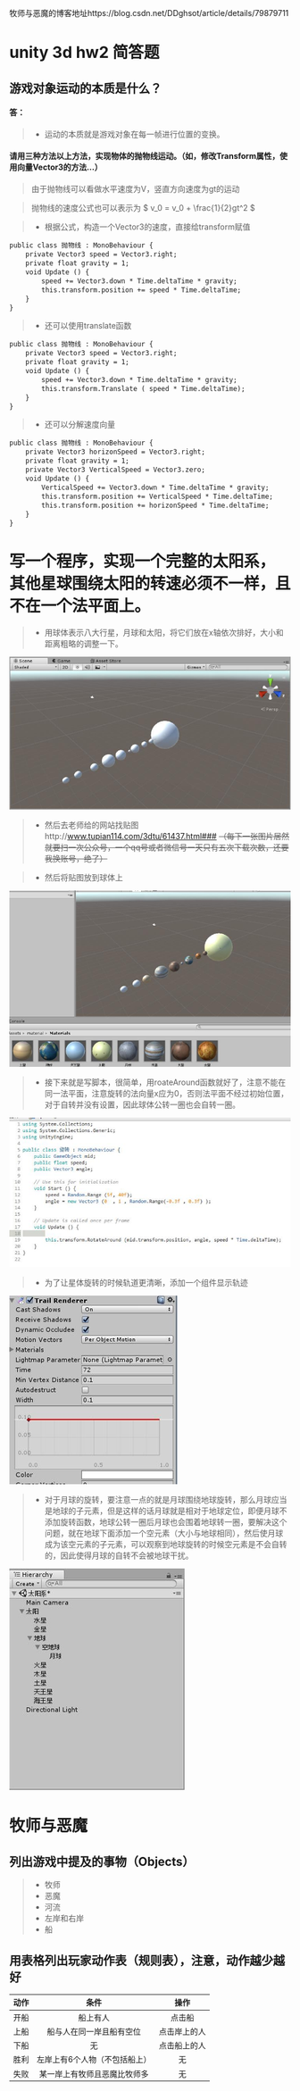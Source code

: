 牧师与恶魔的博客地址https://blog.csdn.net/DDghsot/article/details/79879711

# unity 3d hw2 简答题
## 游戏对象运动的本质是什么？
#### 答：
> * 运动的本质就是游戏对象在每一帧进行位置的变换。
#### 请用三种方法以上方法，实现物体的抛物线运动。（如，修改Transform属性，使用向量Vector3的方法…）

> 由于抛物线可以看做水平速度为V，竖直方向速度为gt的运动


> 抛物线的速度公式也可以表示为 $  v_0 = v_0 + \frac{1}{2}gt^2 $ 

> * 根据公式，构造一个Vector3的速度，直接给transform赋值
```
public class 抛物线 : MonoBehaviour {
	private Vector3 speed = Vector3.right;
	private float gravity = 1;
	void Update () {
		speed += Vector3.down * Time.deltaTime * gravity;
		this.transform.position += speed * Time.deltaTime;
	}
}
```
> * 还可以使用translate函数
```
public class 抛物线 : MonoBehaviour {
	private Vector3 speed = Vector3.right;
	private float gravity = 1;
	void Update () {
		speed += Vector3.down * Time.deltaTime * gravity;
		this.transform.Translate ( speed * Time.deltaTime);
	}
}
```
> * 还可以分解速度向量
```
public class 抛物线 : MonoBehaviour {
	private Vector3 horizonSpeed = Vector3.right;
	private float gravity = 1;
	private Vector3 VerticalSpeed = Vector3.zero;
	void Update () {
	    VerticalSpeed += Vector3.down * Time.deltaTime * gravity;
	  	this.transform.position += VerticalSpeed * Time.deltaTime;
		this.transform.position += horizonSpeed * Time.deltaTime;
	}
}
```

# 写一个程序，实现一个完整的太阳系， 其他星球围绕太阳的转速必须不一样，且不在一个法平面上。

> * 用球体表示八大行星，月球和太阳，将它们放在x轴依次排好，大小和距离粗略的调整一下。

![此处输入图片的描述][1]

> * 然后去老师给的网站找贴图http://www.tupian114.com/3dtu/61437.html###
~~（每下一张图片居然就要扫一次公众号，一个qq号或者微信号一天只有五次下载次数，还要我换账号，绝了）~~

> * 然后将贴图放到球体上

![此处输入图片的描述][2]

> * 接下来就是写脚本，很简单，用roateAround函数就好了，注意不能在同一法平面，注意旋转的法向量x应为0，否则法平面不经过初始位置，对于自转并没有设置，因此球体公转一圈也会自转一圈。

![此处输入图片的描述][3]


> * 为了让星体旋转的时候轨道更清晰，添加一个组件显示轨迹

![此处输入图片的描述][4]


> * 对于月球的旋转，要注意一点的就是月球围绕地球旋转，那么月球应当是地球的子元素，但是这样的话月球就是相对于地球定位，即便月球不添加旋转函数，地球公转一圈后月球也会围着地球转一圈，要解决这个问题，就在地球下面添加一个空元素（大小与地球相同），然后使月球成为该空元素的子元素，可以观察到地球旋转的时候空元素是不会自转的，因此使得月球的自转不会被地球干扰。

![此处输入图片的描述][5]



# 牧师与恶魔
## 列出游戏中提及的事物（Objects）
> * 牧师
> * 恶魔
> * 河流
> * 左岸和右岸
> * 船

## 用表格列出玩家动作表（规则表），注意，动作越少越好
| 动作 | 条件 | 操作 |
| :-: | :-: | :-: |
| 开船 | 船上有人 | 点击船 |
| 上船 | 船与人在同一岸且船有空位 | 点击岸上的人 |
| 下船 | 无 | 点击船上的人 | 
| 胜利 | 左岸上有6个人物（不包括船上） |  无  |
| 失败 | 某一岸上有牧师且恶魔比牧师多 | 无 |


  [1]: https://github.com/ddghost/unity3d/blob/master/unity%20hw2/resources/%E5%A4%AA%E9%98%B3%E7%B3%BB%E6%8E%92%E5%88%97.jpg
  [2]: https://github.com/ddghost/unity3d/blob/master/unity%20hw2/resources/%E8%B4%B4%E5%9B%BE.jpg
  [3]: https://github.com/ddghost/unity3d/blob/master/unity%20hw2/resources/%E4%BB%A3%E7%A0%81.jpg
  [4]: https://github.com/ddghost/unity3d/blob/master/unity%20hw2/resources/%E8%BD%A8%E8%BF%B9.jpg
  [5]: https://github.com/ddghost/unity3d/blob/master/unity%20hw2/resources/%E7%BB%93%E6%9E%84.jpg
